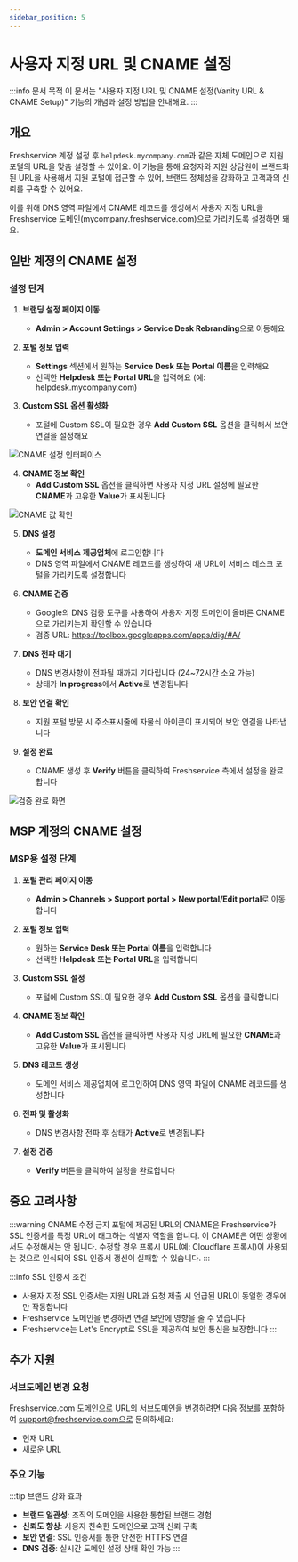 ```yaml
---
sidebar_position: 5
---
```


# 사용자 지정 URL 및 CNAME 설정

:::info 문서 목적
이 문서는 "사용자 지정 URL 및 CNAME 설정(Vanity URL & CNAME Setup)" 기능의 개념과 설정 방법을 안내해요.
:::

## 개요

Freshservice 계정 설정 후 `helpdesk.mycompany.com`과 같은 자체 도메인으로 지원 포털의 URL을 맞춤 설정할 수 있어요. 이 기능을 통해 요청자와 지원 상담원이 브랜드화된 URL을 사용해서 지원 포털에 접근할 수 있어, 브랜드 정체성을 강화하고 고객과의 신뢰를 구축할 수 있어요.

이를 위해 DNS 영역 파일에서 CNAME 레코드를 생성해서 사용자 지정 URL을 Freshservice 도메인(mycompany.freshservice.com)으로 가리키도록 설정하면 돼요.

## 일반 계정의 CNAME 설정

### 설정 단계

1. **브랜딩 설정 페이지 이동**
   - **Admin > Account Settings > Service Desk Rebranding**으로 이동해요

2. **포털 정보 입력**
   - **Settings** 섹션에서 원하는 **Service Desk 또는 Portal 이름**을 입력해요
   - 선택한 **Helpdesk 또는 Portal URL**을 입력해요 (예: helpdesk.mycompany.com)

3. **Custom SSL 옵션 활성화**
   - 포털에 Custom SSL이 필요한 경우 **Add Custom SSL** 옵션을 클릭해서 보안 연결을 설정해요

![CNAME 설정 인터페이스](https://s3.amazonaws.com/cdn.freshdesk.com/data/helpdesk/attachments/production/50008956514/original/7KLKtheGFr_x-_DYq7RAg6v6IV3j_FSY2A.png)

4. **CNAME 정보 확인**
   - **Add Custom SSL** 옵션을 클릭하면 사용자 지정 URL 설정에 필요한 **CNAME**과 고유한 **Value**가 표시됩니다

![CNAME 값 확인](https://s3.amazonaws.com/cdn.freshdesk.com/data/helpdesk/attachments/production/50008956521/original/bNXX_1kCjqSvauFmebE38FIK_qOSNiwk-A.png)

5. **DNS 설정**
   - **도메인 서비스 제공업체**에 로그인합니다
   - DNS 영역 파일에서 CNAME 레코드를 생성하여 새 URL이 서비스 데스크 포털을 가리키도록 설정합니다

6. **CNAME 검증**
   - Google의 DNS 검증 도구를 사용하여 사용자 지정 도메인이 올바른 CNAME으로 가리키는지 확인할 수 있습니다
   - 검증 URL: https://toolbox.googleapps.com/apps/dig/#A/

7. **DNS 전파 대기**
   - DNS 변경사항이 전파될 때까지 기다립니다 (24~72시간 소요 가능)
   - 상태가 **In progress**에서 **Active**로 변경됩니다

8. **보안 연결 확인**
   - 지원 포털 방문 시 주소표시줄에 자물쇠 아이콘이 표시되어 보안 연결을 나타냅니다

9. **설정 완료**
   - CNAME 생성 후 **Verify** 버튼을 클릭하여 Freshservice 측에서 설정을 완료합니다

![검증 완료 화면](https://s3.amazonaws.com/cdn.freshdesk.com/data/helpdesk/attachments/production/50008956061/original/YPbXq4CkaDCXOXZ2GERW9-F0ZV1pXtHxEw.png)

## MSP 계정의 CNAME 설정

### MSP용 설정 단계

1. **포털 관리 페이지 이동**
   - **Admin > Channels > Support portal > New portal/Edit portal**로 이동합니다

2. **포털 정보 입력**
   - 원하는 **Service Desk 또는 Portal 이름**을 입력합니다
   - 선택한 **Helpdesk 또는 Portal URL**을 입력합니다

3. **Custom SSL 설정**
   - 포털에 Custom SSL이 필요한 경우 **Add Custom SSL** 옵션을 클릭합니다

4. **CNAME 정보 확인**
   - **Add Custom SSL** 옵션을 클릭하면 사용자 지정 URL에 필요한 **CNAME**과 고유한 **Value**가 표시됩니다

5. **DNS 레코드 생성**
   - 도메인 서비스 제공업체에 로그인하여 DNS 영역 파일에 CNAME 레코드를 생성합니다

6. **전파 및 활성화**
   - DNS 변경사항 전파 후 상태가 **Active**로 변경됩니다

7. **설정 검증**
   - **Verify** 버튼을 클릭하여 설정을 완료합니다

## 중요 고려사항

:::warning CNAME 수정 금지
포털에 제공된 URL의 CNAME은 Freshservice가 SSL 인증서를 특정 URL에 태그하는 식별자 역할을 합니다. 이 CNAME은 어떤 상황에서도 수정해서는 안 됩니다. 수정할 경우 프록시 URL(예: Cloudflare 프록시)이 사용되는 것으로 인식되어 SSL 인증서 갱신이 실패할 수 있습니다.
:::

:::info SSL 인증서 조건
- 사용자 지정 SSL 인증서는 지원 URL과 요청 제출 시 언급된 URL이 동일한 경우에만 작동합니다
- Freshservice 도메인을 변경하면 연결 보안에 영향을 줄 수 있습니다
- Freshservice는 Let's Encrypt로 SSL을 제공하여 보안 통신을 보장합니다
:::

## 추가 지원

### 서브도메인 변경 요청

Freshservice.com 도메인으로 URL의 서브도메인을 변경하려면 다음 정보를 포함하여 support@freshservice.com으로 문의하세요:
- 현재 URL
- 새로운 URL

### 주요 기능

:::tip 브랜드 강화 효과
- **브랜드 일관성**: 조직의 도메인을 사용한 통합된 브랜드 경험
- **신뢰도 향상**: 사용자 친숙한 도메인으로 고객 신뢰 구축
- **보안 연결**: SSL 인증서를 통한 안전한 HTTPS 연결
- **DNS 검증**: 실시간 도메인 설정 상태 확인 가능
:::

